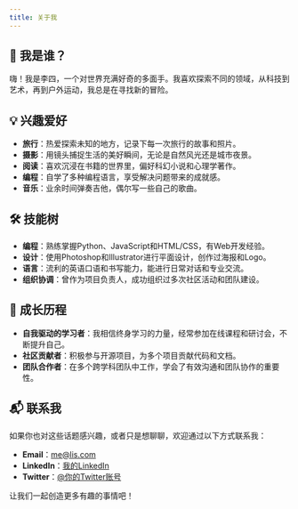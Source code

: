 ```yaml
---
title: 关于我
---
```


## 🎯 我是谁？

嗨！我是李四，一个对世界充满好奇的多面手。我喜欢探索不同的领域，从科技到艺术，再到户外运动，我总是在寻找新的冒险。

## 💡 兴趣爱好

- **旅行**：热爱探索未知的地方，记录下每一次旅行的故事和照片。
- **摄影**：用镜头捕捉生活的美好瞬间，无论是自然风光还是城市夜景。
- **阅读**：喜欢沉浸在书籍的世界里，偏好科幻小说和心理学著作。
- **编程**：自学了多种编程语言，享受解决问题带来的成就感。
- **音乐**：业余时间弹奏吉他，偶尔写一些自己的歌曲。

## 🛠️ 技能树

- **编程**：熟练掌握Python、JavaScript和HTML/CSS，有Web开发经验。
- **设计**：使用Photoshop和Illustrator进行平面设计，创作过海报和Logo。
- **语言**：流利的英语口语和书写能力，能进行日常对话和专业交流。
- **组织协调**：曾作为项目负责人，成功组织过多次社区活动和团队建设。

## 🌱 成长历程

- **自我驱动的学习者**：我相信终身学习的力量，经常参加在线课程和研讨会，不断提升自己。
- **社区贡献者**：积极参与开源项目，为多个项目贡献代码和文档。
- **团队合作者**：在多个跨学科团队中工作，学会了有效沟通和团队协作的重要性。

## 📬 联系我

如果你也对这些话题感兴趣，或者只是想聊聊，欢迎通过以下方式联系我：

- **Email**：me@lis.com
- **LinkedIn**：[我的LinkedIn](https://www.linkedin.com/in/yourusername/)
- **Twitter**：[@你的Twitter账号](https://twitter.com/yourusername)

让我们一起创造更多有趣的事情吧！
